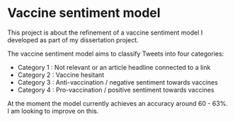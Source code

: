 # Vaccine sentiment model
This project is about the refinement of a vaccine sentiment model I developed as part of my dissertation project.

The vaccine sentiment model aims to classify Tweets into four categories:
- Category 1 :  Not relevant or an article headline connected to a link
- Category 2 : Vaccine hesitant
- Category 3 : Anti-vaccination / negative sentiment towards vaccines
- Category 4 : Pro-vaccination / positive sentiment towards vaccines

At the moment the model currently achieves an accuracy around 60 - 63%. I am looking to improve on this.
